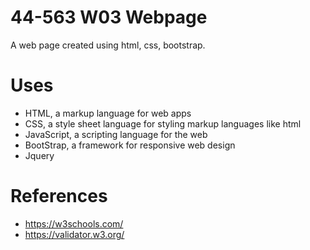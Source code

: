# 44-563 W03 Webpage

A web page created using html, css, bootstrap. 

# Uses

- HTML, a markup language for web apps
- CSS, a style sheet language for styling markup languages like html
- JavaScript, a scripting language for the web
- BootStrap, a framework for responsive web design
- Jquery
# References

- https://w3schools.com/
- https://validator.w3.org/

